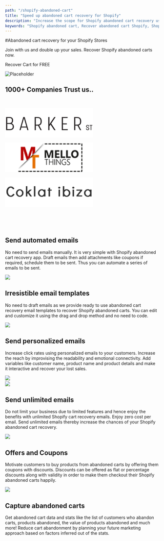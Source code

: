 ```yaml
---
path: "/shopify-abandoned-cart"
title: "Speed up abandoned cart recovery for Shopify"
description: "Increase the scope for Shopify abandoned cart recovery using Retainful. Capture abandoned cart details. Couple up customizable smart coupons with your emails."
keywords: "Shopify abandoned cart, Recover abandoned cart Shopify, Shopify cart recovery"
---
```


<div class="p-4" >

<container>

<headercontent>

<div  slot="left">

#Abandoned cart recovery for your Shopify Stores

Join with us and double up your sales. Recover Shopify abandoned carts now. 

 
 
<cta url="https://app.retainful.com/?utm_source=landing_page&utm_medium=shopify_abandoned_cart&utm_campaign=recover-cart-for-free&utm_term=cta" target="_blank" rel="noopener">Recover Cart for FREE</cta>

</div>

<div slot="right">

![Placeholder](../../content/images/landingpage/banner.png)

</div>


</headercontent>

</container>

</div>

<container>

<div class="text-center p-5">

## 1000+ Companies Trust us..

</div>

<row class="justify-content-center">

<br>

<column size="2">

![Trusted Companies](../../src/images/trusted-logo-1.png)

</column>

<column size="2">

![Trusted Companies](../../src/images/trusted-logo-2.png)

</column>

<column size="2">

![Trusted Companies](../../src/images/trusted-logo-3.png)

</column>

</row>

</container>

<br>
<br>
<br>


<container>

<div class="p-5">

<featurecontent featurebodysizeleft="6" featurebodysizerigth="6">

<div slot="right">

## Send automated emails
No need to send emails manually. It is very simple with Shopify abandoned cart recovery app. Draft emails then add attachments like coupons if required, schedule them to be sent. Thus you can automate a series of emails to be sent. 


</div>


<div slot="left">

<img src="../../content/images/landingpage/Send-automated-emails.png"/>


</div>

</featurecontent>

</div>

<div class="p-5">

<featurecontent featurebodysizeleft="6" featurebodysizerigth="6">

<div slot="left">

## Irresistible email templates
No need to draft emails as we provide ready to use abandoned cart recovery email templates to recover Shopify abandoned carts. You can edit and customize it using the drag and drop method and no need to code.



</div>

<div slot="right">


<img src="../../content/images/landingpage/Irresistible-email-templates.png"/>


</div>

</featurecontent>

</div>

<div class="p-5">

<featurecontent featurebodysizeleft="6" featurebodysizerigth="6">

<div slot="right">


## Send personalized emails
Increase click rates using personalized emails to your customers. Increase the reach by improvising the readability and emotional connectivity. Add variables like customer name, product name and product details and make it interactive and recover your lost sales.



</div>


<div slot="left">

<img src="../../content/images/landingpage/Send-personalized-emails.png"/>

</div>


</featurecontent>

</div>

<div class="p-5">

<featurecontent featurebodysizeleft="6" featurebodysizerigth="6">

<div slot="right">

<img src="../../content/images/landingpage/Send-unlimited-emails.png"/>

</div>




<div slot="left">

## Send unlimited emails
Do not limit your business due to limited features and hence enjoy the benefits with unlimited Shopify cart recovery emails. Enjoy zero cost per email. Send unlimited emails thereby increase the chances of your Shopify abandoned cart recovery.


</div>


</featurecontent>

</div>

<div class="p-5">

<featurecontent featurebodysizeleft="6" featurebodysizerigth="6">

<div slot="left">

<img src="../../content/images/landingpage/Offers-and-Coupons.png"/>

</div>

<div slot="right">

## Offers and Coupons
Motivate customers to buy products from abandoned carts by offering them coupons with discounts. Discounts can be offered as flat or percentage discounts along with validity in order to make them checkout their Shopify abandoned carts happily.

</div>

</featurecontent>

<featurecontent featurebodysizeleft="6" featurebodysizerigth="6">

<div slot="right">

<img src="../../content/images/landingpage/Capture-abandoned-carts.png"/>

</div>

<div slot="left">

## Capture abandoned carts
Get abandoned cart data and stats like the list of customers who abandon carts, products abandoned, the value of products abandoned and much more!
Reduce cart abandonment by planning your future marketing approach based on factors inferred out of the stats.
 
</div>

</featurecontent>

</div>

</container>


<reviews></reviews>

<getstarted></getstarted>
